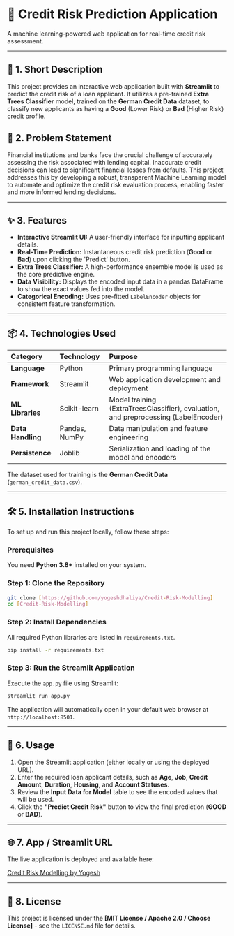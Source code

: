 # 🏦 Credit Risk Prediction Application

A machine learning-powered web application for real-time credit risk assessment.

-----

## 🌟 1. Short Description

This project provides an interactive web application built with **Streamlit** to predict the credit risk of a loan applicant. It utilizes a pre-trained **Extra Trees Classifier** model, trained on the **German Credit Data** dataset, to classify new applicants as having a **Good** (Lower Risk) or **Bad** (Higher Risk) credit profile.

## 🎯 2. Problem Statement

Financial institutions and banks face the crucial challenge of accurately assessing the risk associated with lending capital. Inaccurate credit decisions can lead to significant financial losses from defaults. This project addresses this by developing a robust, transparent Machine Learning model to automate and optimize the credit risk evaluation process, enabling faster and more informed lending decisions.

-----

## ✨ 3. Features

  * **Interactive Streamlit UI:** A user-friendly interface for inputting applicant details.
  * **Real-Time Prediction:** Instantaneous credit risk prediction (**Good** or **Bad**) upon clicking the 'Predict' button.
  * **Extra Trees Classifier:** A high-performance ensemble model is used as the core predictive engine.
  * **Data Visibility:** Displays the encoded input data in a pandas DataFrame to show the exact values fed into the model.
  * **Categorical Encoding:** Uses pre-fitted `LabelEncoder` objects for consistent feature transformation.

-----

## 📦 4. Technologies Used

| Category | Technology | Purpose |
| :--- | :--- | :--- |
| **Language** | Python | Primary programming language |
| **Framework** | Streamlit | Web application development and deployment |
| **ML Libraries** | Scikit-learn | Model training (ExtraTreesClassifier), evaluation, and preprocessing (LabelEncoder) |
| **Data Handling** | Pandas, NumPy | Data manipulation and feature engineering |
| **Persistence** | Joblib | Serialization and loading of the model and encoders |

The dataset used for training is the **German Credit Data** (`german_credit_data.csv`).

-----

## 🛠️ 5. Installation Instructions

To set up and run this project locally, follow these steps:

### Prerequisites

You need **Python 3.8+** installed on your system.

### Step 1: Clone the Repository

```bash
git clone [https://github.com/yogeshdhaliya/Credit-Risk-Modelling]
cd [Credit-Risk-Modelling]
```

### Step 2: Install Dependencies

All required Python libraries are listed in `requirements.txt`.

```bash
pip install -r requirements.txt
```

### Step 3: Run the Streamlit Application

Execute the `app.py` file using Streamlit:

```bash
streamlit run app.py
```

The application will automatically open in your default web browser at `http://localhost:8501`.

-----

## 🚀 6. Usage

1.  Open the Streamlit application (either locally or using the deployed URL).
2.  Enter the required loan applicant details, such as **Age**, **Job**, **Credit Amount**, **Duration**, **Housing**, and **Account Statuses**.
3.  Review the **Input Data for Model** table to see the encoded values that will be used.
4.  Click the **"Predict Credit Risk"** button to view the final prediction (**GOOD** or **BAD**).

-----

## 🌐 7. App / Streamlit URL

The live application is deployed and available here:

[Credit Risk Modelling by Yogesh](https://credit-risk-modelling-by-yogesh.streamlit.app/)

-----

## 📄 8. License

This project is licensed under the **[MIT License / Apache 2.0 / Choose License]** - see the `LICENSE.md` file for details.